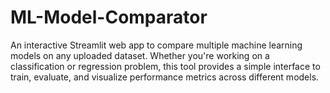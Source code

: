 # ML-Model-Comparator
An interactive Streamlit web app to compare multiple machine learning models on any uploaded dataset. Whether you're working on a classification or regression problem, this tool provides a simple interface to train, evaluate, and visualize performance metrics across different models.
